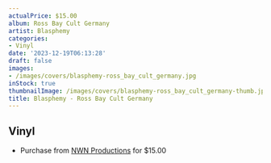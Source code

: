 ```yaml
---
actualPrice: $15.00
album: Ross Bay Cult Germany
artist: Blasphemy
categories:
- Vinyl
date: '2023-12-19T06:13:28'
draft: false
images:
- /images/covers/blasphemy-ross_bay_cult_germany.jpg
inStock: true
thumbnailImage: /images/covers/blasphemy-ross_bay_cult_germany-thumb.jpg
title: Blasphemy - Ross Bay Cult Germany
---
```


## Vinyl
* Purchase from [NWN Productions](http://shop.nwnprod.com/index.php?route=product/product&path=75&product_id=44234&sort=pd.name&order=ASC) for $15.00
